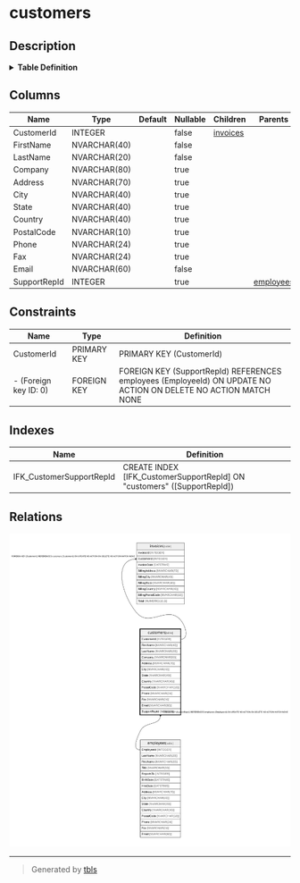 # customers

## Description

<details>
<summary><strong>Table Definition</strong></summary>

```sql
CREATE TABLE "customers"
(
    [CustomerId] INTEGER PRIMARY KEY AUTOINCREMENT NOT NULL,
    [FirstName] NVARCHAR(40)  NOT NULL,
    [LastName] NVARCHAR(20)  NOT NULL,
    [Company] NVARCHAR(80),
    [Address] NVARCHAR(70),
    [City] NVARCHAR(40),
    [State] NVARCHAR(40),
    [Country] NVARCHAR(40),
    [PostalCode] NVARCHAR(10),
    [Phone] NVARCHAR(24),
    [Fax] NVARCHAR(24),
    [Email] NVARCHAR(60)  NOT NULL,
    [SupportRepId] INTEGER,
    FOREIGN KEY ([SupportRepId]) REFERENCES "employees" ([EmployeeId]) 
		ON DELETE NO ACTION ON UPDATE NO ACTION
)
```

</details>

## Columns

| Name | Type | Default | Nullable | Children | Parents | Comment |
| ---- | ---- | ------- | -------- | -------- | ------- | ------- |
| CustomerId | INTEGER |  | false | [invoices](invoices.md) |  |  |
| FirstName | NVARCHAR(40) |  | false |  |  |  |
| LastName | NVARCHAR(20) |  | false |  |  |  |
| Company | NVARCHAR(80) |  | true |  |  |  |
| Address | NVARCHAR(70) |  | true |  |  |  |
| City | NVARCHAR(40) |  | true |  |  |  |
| State | NVARCHAR(40) |  | true |  |  |  |
| Country | NVARCHAR(40) |  | true |  |  |  |
| PostalCode | NVARCHAR(10) |  | true |  |  |  |
| Phone | NVARCHAR(24) |  | true |  |  |  |
| Fax | NVARCHAR(24) |  | true |  |  |  |
| Email | NVARCHAR(60) |  | false |  |  |  |
| SupportRepId | INTEGER |  | true |  | [employees](employees.md) |  |

## Constraints

| Name | Type | Definition |
| ---- | ---- | ---------- |
| CustomerId | PRIMARY KEY | PRIMARY KEY (CustomerId) |
| - (Foreign key ID: 0) | FOREIGN KEY | FOREIGN KEY (SupportRepId) REFERENCES employees (EmployeeId) ON UPDATE NO ACTION ON DELETE NO ACTION MATCH NONE |

## Indexes

| Name | Definition |
| ---- | ---------- |
| IFK_CustomerSupportRepId | CREATE INDEX [IFK_CustomerSupportRepId] ON "customers" ([SupportRepId]) |

## Relations

![er](customers.svg)

---

> Generated by [tbls](https://github.com/k1LoW/tbls)
